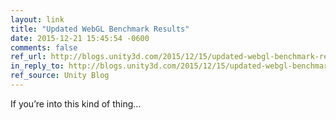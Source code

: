 ```yaml
---
layout: link
title: "Updated WebGL Benchmark Results"
date: 2015-12-21 15:45:54 -0600
comments: false
ref_url: http://blogs.unity3d.com/2015/12/15/updated-webgl-benchmark-results/
in_reply_to: http://blogs.unity3d.com/2015/12/15/updated-webgl-benchmark-results/
ref_source: Unity Blog
---
```


If you’re into this kind of thing…